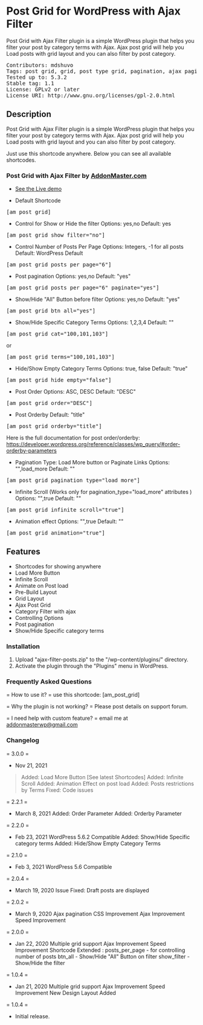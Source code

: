 # Post Grid for WordPress with Ajax Filter
Post Grid with Ajax Filter plugin is a simple WordPress plugin that helps you filter your post by category terms with Ajax. Ajax post grid will help you Load posts with grid layout and you can also filter by post category.

<pre>
Contributors: mdshuvo
Tags: post grid, grid, post type grid, pagination, ajax pagination, grid display, filter, filtering, grid, layout, post, post filter, post layout, taxonomy, taxonomy filter,ajax grid, displaypost gridpost, type grid, wp post frid, ajax post filter, filter post ajax, ajaxify, mixitup, isotop, category filter, filter without reload, ajax filter, ajax plugin
Tested up to: 5.3.2
Stable tag: 1.1
License: GPLv2 or later
License URI: http://www.gnu.org/licenses/gpl-2.0.html
</pre>

## Description
Post Grid with Ajax Filter plugin is a simple WordPress plugin that helps you filter your post by category terms with Ajax. Ajax post grid will help you Load posts with grid layout and you can also filter by post category.

Just use this shortcode anywhere. Below you can see all available shortcodes.

### Post Grid with Ajax Filter by  [AddonMaster.com](https://addonmaster.com)
* [See the Live demo](https://plugins.addonmaster.com/post-grid-with-ajax-filter/)

* Default Shortcode
<pre>[am_post_grid]</pre>

* Control for Show or Hide the filter
Options: yes,no
Default: yes
<pre>[am_post_grid show_filter="no"]</pre>

* Control Number of Posts Per Page
Options: Integers, -1 for all posts
Default: WordPress Default
<pre>[am_post_grid posts_per_page="6"]</pre>

* Post pagination
Options: yes,no
Default: "yes"
<pre>[am_post_grid posts_per_page="6" paginate="yes"]</pre>

* Show/Hide "All" Button before filter
Options: yes,no
Default: "yes"
<pre>[am_post_grid btn_all="yes"]</pre>

* Show/Hide Specific Category Terms
Options: 1,2,3,4
Default: ""
<pre>[am_post_grid cat="100,101,103"]</pre>
or
<pre>[am_post_grid terms="100,101,103"]</pre>

* Hide/Show Empty Category Terms
Options: true, false
Default: "true"
<pre>[am_post_grid hide_empty="false"]</pre>

* Post Order
Options: ASC, DESC
Default: "DESC"
<pre>[am_post_grid order="DESC"]</pre>

* Post Orderby
Default: "title"
<pre>[am_post_grid orderby="title"]</pre>

Here is the full documentation for post order/orderby: https://developer.wordpress.org/reference/classes/wp_query/#order-orderby-parameters

* Pagination Type: Load More button or Paginate Links
Options: "",load_more
Default: ""
<pre>[am_post_grid pagination_type="load_more"]</pre>


* Infinite Scroll (Works only for pagination_type="load_more" attributes )
Options: "",true
Default: ""
<pre>[am_post_grid infinite_scroll="true"]</pre>


* Animation effect
Options: "",true
Default: ""
<pre>[am_post_grid animation="true"]</pre>



## Features
* Shortcodes for showing anywhere
* Load More Button
* Infinite Scroll
* Animate on Post load
* Pre-Build Layout
* Grid Layout
* Ajax Post Grid
* Category Filter with ajax
* Controlling Options
* Post pagination
* Show/Hide Specific category terms

### Installation
1. Upload "ajax-filter-posts.zip\" to the "/wp-content/plugins/" directory.
2. Activate the plugin through the "Plugins" menu in WordPress.

### Frequently Asked Questions
= How to use it? =
use this shortcode: [am_post_grid]

= Why the plugin is not working? =
Please post details on support forum.

= I need help with custom feature? =
email me at addonmasterwp@gmail.com



### Changelog

= 3.0.0 =
* Nov 21, 2021
>Added: Load More Button [See latest Shortcodes]
>Added: Infinite Scroll
>Added: Animation Effect on post load
>Added: Posts restrictions by Terms
>Fixed: Code issues


= 2.2.1 =
* March 8, 2021
Added: Order Parameter
Added: Orderby Parameter

= 2.2.0 =
* Feb 23, 2021
WordPress 5.6.2 Compatible
Added: Show/Hide Specific category terms
Added: Hide/Show Empty Category Terms


= 2.1.0 =
* Feb 3, 2021
WordPress 5.6 Compatible

= 2.0.4 =
* March 19, 2020
Issue Fixed: Draft posts are displayed

= 2.0.2 =
* March 9, 2020
Ajax pagination
CSS Improvement
Ajax Improvement
Speed Improvement

= 2.0.0 =
* Jan 22, 2020
Multiple grid support
Ajax Improvement
Speed Improvement
Shortcode Extended :
	posts_per_page - for controlling number of posts
	btn_all - Show/Hide "All" Button on filter
	show_filter - Show/Hide the filter

= 1.0.4 =
* Jan 21, 2020
Multiple grid support
Ajax Improvement
Speed Improvement
New Design Layout Added

= 1.0.4 =
* Initial release.
